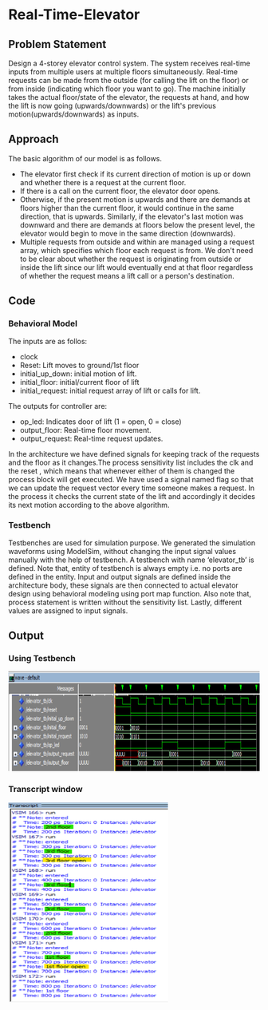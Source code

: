 # Real-Time-Elevator

## Problem Statement
Design a 4-storey elevator control system. The system receives real-time inputs from multiple users at multiple floors simultaneously. Real-time requests can be made from the outside (for calling the lift on the floor) or from inside (indicating which floor you want to go). The machine initially takes the actual floor/state of the elevator, the requests at hand, and how the lift is now going (upwards/downwards) or the lift's previous motion(upwards/downwards) as inputs.

## Approach
The basic algorithm of our model is as follows.
- The elevator first check if its current direction of motion is up or down and whether there is a request at the current floor.
- If there is a call on the current floor, the elevator door opens.
-  Otherwise, if the present motion is upwards and there are demands at floors higher than the current floor, it would continue in the same direction, that is upwards. Similarly, if the elevator's last motion was downward and there are demands at floors below the present level, the elevator would begin to move in the same direction (downwards).
- Multiple requests from outside and within are managed using a request array, which specifies which floor each request is from. We don't need to be clear about whether the request is originating from outside or inside the lift since our lift would eventually end at that floor regardless of whether the request means a lift call or a person's destination.

## Code
### Behavioral Model
The inputs are as follos:
- clock
- Reset: Lift moves to ground/1st floor
- initial_up_down: initial motion of lift.
- initial_floor: initial/current floor of lift
- initial_request: initial request array of lift or calls for lift.

The outputs for controller are:
- op_led: Indicates door of lift (1 = open, 0 = close)
- output_floor: Real-time floor movement.
- output_request: Real-time request updates.

In the architecture we have defined signals for keeping track of the requests and the floor as it changes.The process sensitivity list includes the clk and the reset , which means that whenever either of them is changed the process block will get executed. We have used a signal named flag so that we can update the request vector every time someone makes a request. In the process it checks the current state of the lift and accordingly it decides its next motion according to the above algorithm.

### Testbench
Testbenches are used for simulation purpose. We generated the simulation waveforms using ModelSim, without changing the input signal values manually with the help of testbench. A testbench with name ‘elevator_tb’ is defined. Note that, entity of testbench is always empty i.e. no ports are defined in the entity. Input and output signals are defined inside the architecture body, these signals are then connected to actual elevator design using behavioral modeling using port map function.  Also note that, process statement is written without the sensitivity list. Lastly, different values are assigned to input signals.

## Output

### Using Testbench
<img src="https://github.com/Shrutii07/Real-Time-Elevator/blob/main/Results/elevator_tb.png" height="200" width="720">

### Transcript window
<img src="https://github.com/Shrutii07/Real-Time-Elevator/blob/main/Results/elevator_transcript.png" height="400" width="320">

